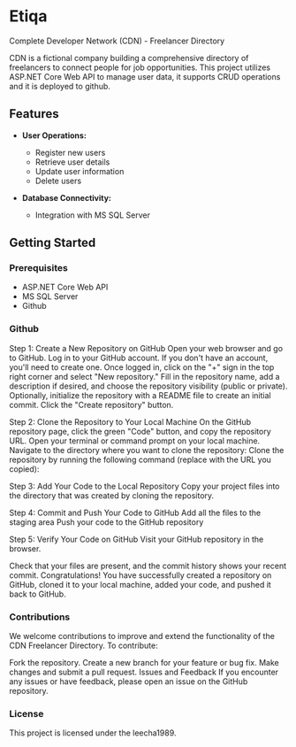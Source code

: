 # Etiqa
 
Complete Developer Network (CDN) - Freelancer Directory

CDN is a fictional company building a comprehensive directory of freelancers to connect people for job opportunities. This project utilizes ASP.NET Core Web API to manage user data, it supports CRUD operations and it is deployed to github.

## Features

- **User Operations:**
  - Register new users
  - Retrieve user details
  - Update user information
  - Delete users

- **Database Connectivity:**
  - Integration with MS SQL Server


## Getting Started

### Prerequisites

- ASP.NET Core Web API
- MS SQL Server
- Github

### Github
Step 1: Create a New Repository on GitHub
Open your web browser and go to GitHub. 
Log in to your GitHub account. If you don't have an account, you'll need to create one.
Once logged in, click on the "+" sign in the top right corner and select "New repository."
Fill in the repository name, add a description if desired, and choose the repository visibility (public or private).
Optionally, initialize the repository with a README file to create an initial commit.
Click the "Create repository" button.

Step 2: Clone the Repository to Your Local Machine
On the GitHub repository page, click the green "Code" button, and copy the repository URL.
Open your terminal or command prompt on your local machine.
Navigate to the directory where you want to clone the repository:
Clone the repository by running the following command (replace <repository-url> with the URL you copied):

Step 3: Add Your Code to the Local Repository
Copy your project files into the directory that was created by cloning the repository.

Step 4: Commit and Push Your Code to GitHub
Add all the files to the staging area
Push your code to the GitHub repository

Step 5: Verify Your Code on GitHub
Visit your GitHub repository in the browser.

Check that your files are present, and the commit history shows your recent commit.
Congratulations! You have successfully created a repository on GitHub, cloned it to your local machine, added your code, and pushed it back to GitHub.


### Contributions
We welcome contributions to improve and extend the functionality of the CDN Freelancer Directory. To contribute:

Fork the repository.
Create a new branch for your feature or bug fix.
Make changes and submit a pull request.
Issues and Feedback
If you encounter any issues or have feedback, please open an issue on the GitHub repository.

### License
This project is licensed under the leecha1989.
